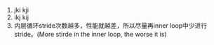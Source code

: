 1. jki kji
2. ikj kij
3. 内层循环stride次数越多，性能就越差，所以尽量再inner loop中少进行stride。(More stirde in the inner loop, the worse it is)
